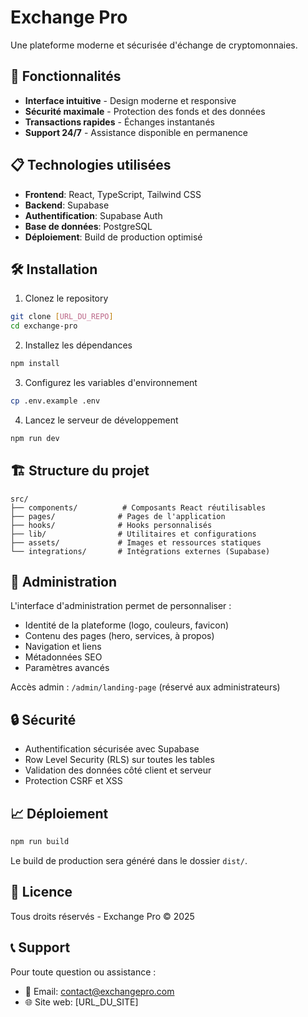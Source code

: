# Exchange Pro

Une plateforme moderne et sécurisée d'échange de cryptomonnaies.

## 🚀 Fonctionnalités

- **Interface intuitive** - Design moderne et responsive
- **Sécurité maximale** - Protection des fonds et des données
- **Transactions rapides** - Échanges instantanés
- **Support 24/7** - Assistance disponible en permanence

## 📋 Technologies utilisées

- **Frontend**: React, TypeScript, Tailwind CSS
- **Backend**: Supabase
- **Authentification**: Supabase Auth
- **Base de données**: PostgreSQL
- **Déploiement**: Build de production optimisé

## 🛠️ Installation

1. Clonez le repository
```bash
git clone [URL_DU_REPO]
cd exchange-pro
```

2. Installez les dépendances
```bash
npm install
```

3. Configurez les variables d'environnement
```bash
cp .env.example .env
```

4. Lancez le serveur de développement
```bash
npm run dev
```

## 🏗️ Structure du projet

```
src/
├── components/          # Composants React réutilisables
├── pages/              # Pages de l'application
├── hooks/              # Hooks personnalisés
├── lib/                # Utilitaires et configurations
├── assets/             # Images et ressources statiques
└── integrations/       # Intégrations externes (Supabase)
```

## 📱 Administration

L'interface d'administration permet de personnaliser :
- Identité de la plateforme (logo, couleurs, favicon)
- Contenu des pages (hero, services, à propos)
- Navigation et liens
- Métadonnées SEO
- Paramètres avancés

Accès admin : `/admin/landing-page` (réservé aux administrateurs)

## 🔒 Sécurité

- Authentification sécurisée avec Supabase
- Row Level Security (RLS) sur toutes les tables
- Validation des données côté client et serveur
- Protection CSRF et XSS

## 📈 Déploiement

```bash
npm run build
```

Le build de production sera généré dans le dossier `dist/`.

## 📄 Licence

Tous droits réservés - Exchange Pro © 2025

## 📞 Support

Pour toute question ou assistance :
- 📧 Email: contact@exchangepro.com
- 🌐 Site web: [URL_DU_SITE]
